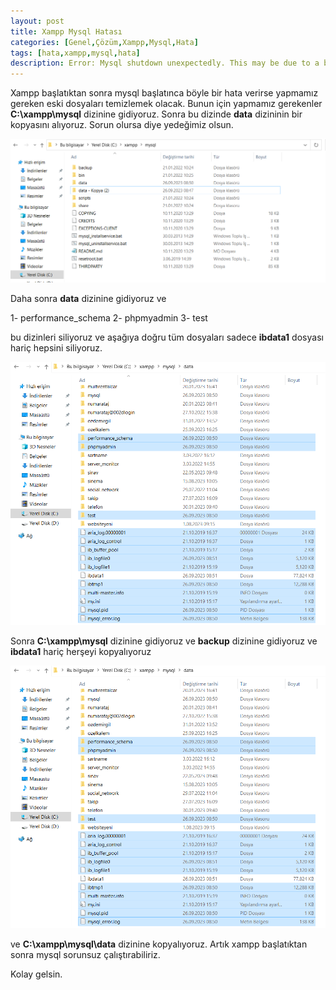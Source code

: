 ```yaml
---
layout: post
title: Xampp Mysql Hatası
categories: [Genel,Çözüm,Xampp,Mysql,Hata]
tags: [hata,xampp,mysql,hata]
description: Error: Mysql shutdown unexpectedly. This may be due to a blocked port missing dependencies improper privileges a crash, or a shutdown by another method.
---
```


Xampp başlatıktan sonra mysql başlatınca böyle bir hata verirse yapmamız gereken eski dosyaları temizlemek olacak.
Bunun için yapmamız gerekenler **C:\xampp\mysql** dizinine gidiyoruz. Sonra bu dizinde **data** dizininin bir kopyasını alıyoruz.
Sorun olursa diye yedeğimiz olsun.

<img src="https://raw.githubusercontent.com/ferhatakbulut/ferhatakbulut.github.io/main/image/x1.png">

Daha sonra **data** dizinine gidiyoruz ve 

1- performance_schema
2- phpmyadmin
3- test

bu dizinleri siliyoruz ve aşağıya doğru tüm dosyaları sadece **ibdata1** dosyası hariç hepsini siliyoruz.


<img src="https://raw.githubusercontent.com/ferhatakbulut/ferhatakbulut.github.io/main/image/x2.png">

Sonra **C:\xampp\mysql** dizinine gidiyoruz ve **backup** dizinine gidiyoruz ve **ibdata1** hariç herşeyi kopyalıyoruz

<img src="https://raw.githubusercontent.com/ferhatakbulut/ferhatakbulut.github.io/main/image/x2.png">

ve **C:\xampp\mysql\data** dizinine kopyalıyoruz.
Artık xampp başlatıktan sonra mysql sorunsuz çalıştırabiliriz.

Kolay gelsin.

